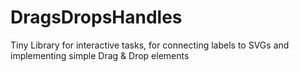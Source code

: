# DragsDropsHandles
Tiny Library for interactive tasks, for connecting labels to SVGs and implementing simple Drag &amp; Drop elements
